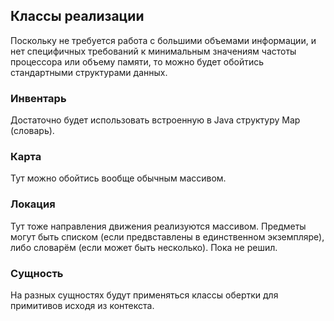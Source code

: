 ## Классы реализации
Поскольку не требуется работа с большими объемами информации, и нет специфичных требований к минимальным значениям частоты процессора или объему памяти, то можно будет обойтись стандартными структурами данных.

### Инвентарь
Достаточно будет использовать встроенную в Java структуру Map (словарь).

### Карта
Тут можно обойтись вообще обычным массивом.

### Локация
Тут тоже направления движения реализуются массивом. Предметы могут быть списком (если предвставлены в единственном экземпляре), либо словарём (если может быть несколько). Пока не решил.

### Сущность
На разных сущностях будут применяться классы обертки для примитивов исходя из контекста.
